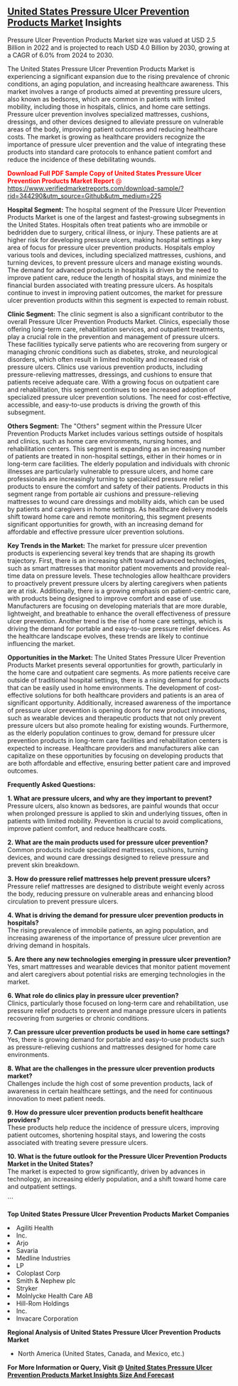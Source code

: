 <h2><a href="https://www.verifiedmarketreports.com/download-sample/?rid=344290&amp;utm_source=Github&amp;utm_medium=225" target="_blank">United States Pressure Ulcer Prevention Products Market</a> Insights</h2><p>Pressure Ulcer Prevention Products Market size was valued at USD 2.5 Billion in 2022 and is projected to reach USD 4.0 Billion by 2030, growing at a CAGR of 6.0% from 2024 to 2030.</p><p> <p>The United States Pressure Ulcer Prevention Products Market is experiencing a significant expansion due to the rising prevalence of chronic conditions, an aging population, and increasing healthcare awareness. This market involves a range of products aimed at preventing pressure ulcers, also known as bedsores, which are common in patients with limited mobility, including those in hospitals, clinics, and home care settings. Pressure ulcer prevention involves specialized mattresses, cushions, dressings, and other devices designed to alleviate pressure on vulnerable areas of the body, improving patient outcomes and reducing healthcare costs. The market is growing as healthcare providers recognize the importance of pressure ulcer prevention and the value of integrating these products into standard care protocols to enhance patient comfort and reduce the incidence of these debilitating wounds. <p><span class=""><span style="color: #ff0000;"><strong>Download Full PDF Sample Copy of United States Pressure Ulcer Prevention Products Market Report</strong> @ </span><a href="https://www.verifiedmarketreports.com/download-sample/?rid=344290&amp;utm_source=Github&amp;utm_medium=225" target="_blank">https://www.verifiedmarketreports.com/download-sample/?rid=344290&amp;utm_source=Github&amp;utm_medium=225</a></span></p></p> <p><strong>Hospital Segment:</strong> The hospital segment of the Pressure Ulcer Prevention Products Market is one of the largest and fastest-growing subsegments in the United States. Hospitals often treat patients who are immobile or bedridden due to surgery, critical illness, or injury. These patients are at higher risk for developing pressure ulcers, making hospital settings a key area of focus for pressure ulcer prevention products. Hospitals employ various tools and devices, including specialized mattresses, cushions, and turning devices, to prevent pressure ulcers and manage existing wounds. The demand for advanced products in hospitals is driven by the need to improve patient care, reduce the length of hospital stays, and minimize the financial burden associated with treating pressure ulcers. As hospitals continue to invest in improving patient outcomes, the market for pressure ulcer prevention products within this segment is expected to remain robust. <p><strong>Clinic Segment:</strong> The clinic segment is also a significant contributor to the overall Pressure Ulcer Prevention Products Market. Clinics, especially those offering long-term care, rehabilitation services, and outpatient treatments, play a crucial role in the prevention and management of pressure ulcers. These facilities typically serve patients who are recovering from surgery or managing chronic conditions such as diabetes, stroke, and neurological disorders, which often result in limited mobility and increased risk of pressure ulcers. Clinics use various prevention products, including pressure-relieving mattresses, dressings, and cushions to ensure that patients receive adequate care. With a growing focus on outpatient care and rehabilitation, this segment continues to see increased adoption of specialized pressure ulcer prevention solutions. The need for cost-effective, accessible, and easy-to-use products is driving the growth of this subsegment. <p><strong>Others Segment:</strong> The "Others" segment within the Pressure Ulcer Prevention Products Market includes various settings outside of hospitals and clinics, such as home care environments, nursing homes, and rehabilitation centers. This segment is expanding as an increasing number of patients are treated in non-hospital settings, either in their homes or in long-term care facilities. The elderly population and individuals with chronic illnesses are particularly vulnerable to pressure ulcers, and home care professionals are increasingly turning to specialized pressure relief products to ensure the comfort and safety of their patients. Products in this segment range from portable air cushions and pressure-relieving mattresses to wound care dressings and mobility aids, which can be used by patients and caregivers in home settings. As healthcare delivery models shift toward home care and remote monitoring, this segment presents significant opportunities for growth, with an increasing demand for affordable and effective pressure ulcer prevention solutions. <p><strong>Key Trends in the Market:</strong> The market for pressure ulcer prevention products is experiencing several key trends that are shaping its growth trajectory. First, there is an increasing shift toward advanced technologies, such as smart mattresses that monitor patient movements and provide real-time data on pressure levels. These technologies allow healthcare providers to proactively prevent pressure ulcers by alerting caregivers when patients are at risk. Additionally, there is a growing emphasis on patient-centric care, with products being designed to improve comfort and ease of use. Manufacturers are focusing on developing materials that are more durable, lightweight, and breathable to enhance the overall effectiveness of pressure ulcer prevention. Another trend is the rise of home care settings, which is driving the demand for portable and easy-to-use pressure relief devices. As the healthcare landscape evolves, these trends are likely to continue influencing the market. <p><strong>Opportunities in the Market:</strong> The United States Pressure Ulcer Prevention Products Market presents several opportunities for growth, particularly in the home care and outpatient care segments. As more patients receive care outside of traditional hospital settings, there is a rising demand for products that can be easily used in home environments. The development of cost-effective solutions for both healthcare providers and patients is an area of significant opportunity. Additionally, increased awareness of the importance of pressure ulcer prevention is opening doors for new product innovations, such as wearable devices and therapeutic products that not only prevent pressure ulcers but also promote healing for existing wounds. Furthermore, as the elderly population continues to grow, demand for pressure ulcer prevention products in long-term care facilities and rehabilitation centers is expected to increase. Healthcare providers and manufacturers alike can capitalize on these opportunities by focusing on developing products that are both affordable and effective, ensuring better patient care and improved outcomes. <p><strong>Frequently Asked Questions:</strong></p> <p><strong>1. What are pressure ulcers, and why are they important to prevent?</strong><br> Pressure ulcers, also known as bedsores, are painful wounds that occur when prolonged pressure is applied to skin and underlying tissues, often in patients with limited mobility. Prevention is crucial to avoid complications, improve patient comfort, and reduce healthcare costs.</p> <p><strong>2. What are the main products used for pressure ulcer prevention?</strong><br> Common products include specialized mattresses, cushions, turning devices, and wound care dressings designed to relieve pressure and prevent skin breakdown.</p> <p><strong>3. How do pressure relief mattresses help prevent pressure ulcers?</strong><br> Pressure relief mattresses are designed to distribute weight evenly across the body, reducing pressure on vulnerable areas and enhancing blood circulation to prevent pressure ulcers.</p> <p><strong>4. What is driving the demand for pressure ulcer prevention products in hospitals?</strong><br> The rising prevalence of immobile patients, an aging population, and increasing awareness of the importance of pressure ulcer prevention are driving demand in hospitals.</p> <p><strong>5. Are there any new technologies emerging in pressure ulcer prevention?</strong><br> Yes, smart mattresses and wearable devices that monitor patient movement and alert caregivers about potential risks are emerging technologies in the market.</p> <p><strong>6. What role do clinics play in pressure ulcer prevention?</strong><br> Clinics, particularly those focused on long-term care and rehabilitation, use pressure relief products to prevent and manage pressure ulcers in patients recovering from surgeries or chronic conditions.</p> <p><strong>7. Can pressure ulcer prevention products be used in home care settings?</strong><br> Yes, there is growing demand for portable and easy-to-use products such as pressure-relieving cushions and mattresses designed for home care environments.</p> <p><strong>8. What are the challenges in the pressure ulcer prevention products market?</strong><br> Challenges include the high cost of some prevention products, lack of awareness in certain healthcare settings, and the need for continuous innovation to meet patient needs.</p> <p><strong>9. How do pressure ulcer prevention products benefit healthcare providers?</strong><br> These products help reduce the incidence of pressure ulcers, improving patient outcomes, shortening hospital stays, and lowering the costs associated with treating severe pressure ulcers.</p> <p><strong>10. What is the future outlook for the Pressure Ulcer Prevention Products Market in the United States?</strong><br> The market is expected to grow significantly, driven by advances in technology, an increasing elderly population, and a shift toward home care and outpatient settings.</p> ```</p><p><strong>Top United States Pressure Ulcer Prevention Products Market Companies</strong></p><div data-test-id=""><p><li>Agiliti Health</li><li> Inc.</li><li> Arjo</li><li> Savaria</li><li> Medline Industries</li><li>LP</li><li> Coloplast Corp</li><li> Smith & Nephew plc</li><li> Stryker</li><li> Molnlycke Health Care AB</li><li> Hill-Rom Holdings</li><li> Inc.</li><li> lnvacare Corporation</li></p><div><strong>Regional Analysis of&nbsp;United States Pressure Ulcer Prevention Products Market</strong></div><ul><li dir="ltr"><p dir="ltr">North America&nbsp;(United States, Canada, and Mexico, etc.)</p></li></ul><p><strong>For More Information or Query, Visit @&nbsp;</strong><strong><a href="https://www.verifiedmarketreports.com/product/pressure-ulcer-prevention-products-market/?utm_source=Github&amp;utm_medium=225" target="_blank">United States Pressure Ulcer Prevention Products Market Insights Size And Forecast</a></strong></p></div>
